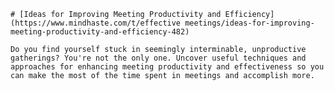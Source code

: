 
    # [Ideas for Improving Meeting Productivity and Efficiency](https://www.mindhaste.com/t/effective meetings/ideas-for-improving-meeting-productivity-and-efficiency-482)

    Do you find yourself stuck in seemingly interminable, unproductive gatherings? You're not the only one. Uncover useful techniques and approaches for enhancing meeting productivity and effectiveness so you can make the most of the time spent in meetings and accomplish more.
    